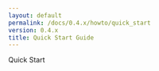 ```yaml
---
layout: default
permalink: /docs/0.4.x/howto/quick_start
version: 0.4.x
title: Quick Start Guide
---
```

Quick Start